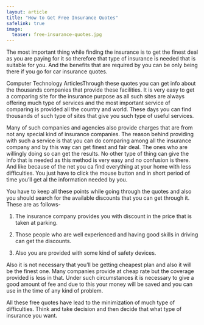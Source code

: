 ```yaml
---
layout: article
title: "How to Get Free Insurance Quotes"
safelink: true
image:
  teaser: free-insurance-quotes.jpg
---
```


The most important thing while finding the insurance is to get the finest deal as you are paying for it so therefore that type of insurance is needed that is suitable for you. And the benefits that are required by you can be only being there if you go for car insurance quotes.

Computer Technology ArticlesThrough these quotes you can get info about the thousands companies that provide these facilities. It is very easy to get a comparing site for the insurance purpose as all such sites are always offering much type of services and the most important service of comparing is provided all the country and world. These days you can find thousands of such type of sites that give you such type of useful services.

Many of such companies and agencies also provide charges that are from not any special kind of insurance companies. The reason behind providing with such a service is that you can do comparing among all the insurance company and by this way can get finest and fair deal. The ones who are willingly doing so can get the results. No other type of thing can give the info that is needed as this method is very easy and no confusion is there. And like because of the net you ca find everything at your home with less difficulties. You just have to click the mouse button and in short period of time you’ll get al the information needed by you.

You have to keep all these points while going through the quotes and also you should search for the available discounts that you can get through it. These are as follows-

1) The insurance company provides you with discount in the price that is taken at parking.

2) Those people who are well experienced and having good skills in driving can get the discounts.

3) Also you are provided with some kind of safety devices.

Also it is not necessary that you’ll be getting cheapest plan and also it will be the finest one. Many companies provide at cheap rate but the coverage provided is less in that. Under such circumstances it is necessary to give a good amount of fee and due to this your money will be saved and you can use in the time of any kind of problem.

All these free quotes have lead to the minimization of much type of difficulties. Think and take decision and then decide that what type of insurance you want.
